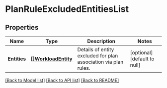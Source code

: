 # PlanRuleExcludedEntitiesList

## Properties
Name | Type | Description | Notes
------------ | ------------- | ------------- | -------------
**Entities** | [**[]WorkloadEntity**](WorkloadEntity.md) | Details of entity excluded for plan association via plan rules. | [optional] [default to null]

[[Back to Model list]](../README.md#documentation-for-models) [[Back to API list]](../README.md#documentation-for-api-endpoints) [[Back to README]](../README.md)


